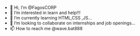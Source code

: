 - 👋 Hi, I’m @FagosCORP
- 👀 I’m interested in learn and help!!!
- 🌱 I’m currently learning HTML,CSS ,JS...
- 💞️ I’m looking to collaborate on internships and job openings...
- 📫 How to reach me @wave.bat888

<!---
FagosCORP/FagosCORP is a ✨ special ✨ repository because its `README.md` (this file) appears on your GitHub profile.
You can click the Preview link to take a look at your changes.
--->
